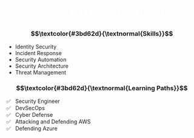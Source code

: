 <h1 align="center" style="font-family: 'Impact', sans-serif; color: white; font-size: 40px;">Security Engineer</h1>

<h3 align="center"> $$\textcolor{#3bd62d}{\textnormal{Skills}}$$ </h3>
<p>

- Identity Security<br>
- Incident Response<br>
- Security Automation<br>
- Security Architecture<br>
- Threat Management</p>


<h3 align="center"> $$\textcolor{#3bd62d}{\textnormal{Learning Paths}}$$ </h3>
<p>
  
✅ &nbsp; Security Engineer<br>
✅ &nbsp; DevSecOps<br>
✅ &nbsp; Cyber Defense<br>
✅ &nbsp; Attacking and Defending AWS<br>
✅ &nbsp; Defending Azure</p>
